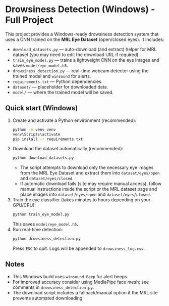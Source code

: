 # Drowsiness Detection (Windows) - Full Project
This project provides a Windows-ready drowsiness detection system that uses a CNN trained on the **MRL Eye Dataset** (open/closed eyes). It includes:

- `download_datasets.py` — auto-download (and extract) helper for MRL dataset (you may need to edit the download URL if required).
- `train_eye_model.py` — trains a lightweight CNN on the eye images and saves `model/eye_model.h5`.
- `drowsiness_detection.py` — real-time webcam detector using the trained model and `winsound` for alerts.
- `requirements.txt` — Python dependencies.
- `dataset/` — placeholder for downloaded data.
- `model/` — where the trained model will be saved.

## Quick start (Windows)
1. Create and activate a Python environment (recommended):
   ```bash
   python -m venv venv
   venv\Scripts\activate
   pip install -r requirements.txt
   ```
2. Download the dataset automatically (recommended):
   ```bash
   python download_datasets.py
   ```
   - The script attempts to download only the necessary eye images from the MRL Eye Dataset and extract them into `dataset/eyes/open` and `dataset/eyes/closed`.
   - If automatic download fails (site may require manual access), follow manual instructions inside the script or the MRL dataset page and place images into `dataset/eyes/open` and `dataset/eyes/closed`.
3. Train the eye classifier (takes minutes to hours depending on your GPU/CPU):
   ```bash
   python train_eye_model.py
   ```
   This saves `model/eye_model.h5`.
4. Run real-time detection:
   ```bash
   python drowsiness_detection.py
   ```
   Press `ESC` to quit. Logs will be appended to `drowsiness_log.csv`.

## Notes
- This Windows build uses `winsound.Beep` for alert beeps.
- For improved accuracy consider using MediaPipe face mesh; see comments in `drowsiness_detection.py`.
- The download script includes a fallback/manual option if the MRL site prevents automated downloading.
